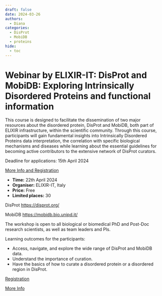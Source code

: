 ```yaml
---
draft: false
date: 2024-03-26
authors:
  - Diana
categories:
  - DisProt
  - MobiDB
  - proteins
hide:
  - toc
---
```


# Webinar by ELIXIR-IT: DisProt and MobiDB: Exploring Intrinsically Disordered Proteins and functional information

This course is designed to facilitate the dissemination of two major resources about the disordered protein, DisProt and MobiDB, both part of ELIXIR infrastructure, within the scientific community. Through this course, participants will gain fundamental insights into Intrinsically Disordered Proteins data interpretation, the correlation with specific biological mechanisms and diseases while learning about the essential guidelines for becoming active contributors to the extensive network of DisProt curators.

Deadline for applications: 15th April 2024

[More Info and Registration](https://elixir-iib-training.github.io/site/2024-04-22-DisProt_and_MobiDB) 

<!-- more -->

* __Time:__ 22th April 2024
* __Organiser:__ ELIXIR-IT, Italy
* __Price:__ 	Free
* __Limited places:__ 30

DisProt https://disprot.org/

MobiDB https://mobidb.bio.unipd.it/

The workshop is open to all biological or biomedical PhD and Post-Doc research scientists, as well as team leaders and PIs.

Learning outcomes for the participants:

* Access, navigate, and explore the wide range of DisProt and MobiDB data.
* Understand the importance of curation.
* Have the basics of how to curate a disordered protein or a disordered region in DisProt.

[Registration](https://docs.google.com/forms/d/e/1FAIpQLSdUJoe2f0Vv9DofNTqvbsZmIth6Vr6UC0xXzxk6b3b-JVowDw/viewform) 

[More Info](https://elixir-iib-training.github.io/site/2024-04-22-DisProt_and_MobiDB) 